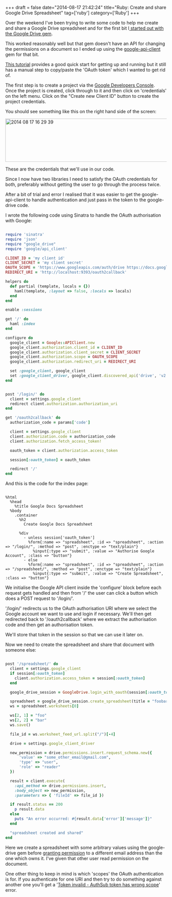+++
draft = false
date="2014-08-17 21:42:24"
title="Ruby: Create and share Google Drive Spreadsheet"
tag=['ruby']
category=['Ruby']
+++

<p>Over the weekend I've been trying to write some code to help me create and share a Google Drive spreadsheet and for the first bit I<a href="http://www.markhneedham.com/blog/2014/08/17/ruby-google-drive-errorbadauthentication-googledriveauthenticationerror-infoinvalidsecondfactor/"> started out with the Google Drive gem</a>.</p>


<p>This worked reasonably well but that gem doesn't have an API for changing the permissions on a document so I ended up using the <a href="https://github.com/google/google-api-ruby-client">google-api-client</a> gem for that bit.</p>


<p><a href="https://developers.google.com/drive/web/quickstart/quickstart-ruby">This tutorial</a> provides a good quick start for getting up and running but it still has a manual step to copy/paste the 'OAuth token' which I wanted to get rid of.</p>


<p>The first step is to create a project via the <a href="https://console.developers.google.com/project">Google Developers Console</a>. Once the project is created, click through to it and then click on 'credentials' on the left menu. Click on the "Create new Client ID" button to create the project credentials.</p>


<p>You should see something like this on the right hand side of the screen:</p>


<div>
<img src="{{<siteurl>}}/uploads/2014/08/2014-08-17_16-29-39.png" alt="2014 08 17 16 29 39" title="2014-08-17_16-29-39.png" border="0" width="600" height="135" />
</div>

<p>These are the credentials that we'll use in our code.</p>


<p>Since I now have two libraries I need to satisfy the OAuth credentials for both, preferably without getting the user to go through the process twice.</p>
 

<p>After a bit of trial and error I realised that it was easier to get the google-api-client to handle authentication and just pass in the token to the google-drive code.</p>


<p>I wrote the following code using Sinatra to handle the OAuth authorisation with Google:</p>



~~~ruby

require 'sinatra'
require 'json'
require "google_drive"
require 'google/api_client'

CLIENT_ID = 'my client id'
CLIENT_SECRET = 'my client secret'
OAUTH_SCOPE = 'https://www.googleapis.com/auth/drive https://docs.google.com/feeds/ https://docs.googleusercontent.com/ https://spreadsheets.google.com/feeds/'
REDIRECT_URI = 'http://localhost:9393/oauth2callback'

helpers do
  def partial (template, locals = {})
    haml(template, :layout => false, :locals => locals)
  end
end

enable :sessions

get '/' do
  haml :index
end

configure do
  google_client = Google::APIClient.new
  google_client.authorization.client_id = CLIENT_ID
  google_client.authorization.client_secret = CLIENT_SECRET
  google_client.authorization.scope = OAUTH_SCOPE
  google_client.authorization.redirect_uri = REDIRECT_URI

  set :google_client, google_client
  set :google_client_driver, google_client.discovered_api('drive', 'v2')
end


post '/login/' do
  client = settings.google_client
  redirect client.authorization.authorization_uri
end

get '/oauth2callback' do
  authorization_code = params['code']

  client = settings.google_client
  client.authorization.code = authorization_code
  client.authorization.fetch_access_token!

  oauth_token = client.authorization.access_token

  session[:oauth_token] = oauth_token

  redirect '/'
end
~~~

<p>And this is the code for the index page:</p>



~~~haml

%html
  %head
    %title Google Docs Spreadsheet
  %body
    .container
      %h2
        Create Google Docs Spreadsheet

      %div
        - unless session['oauth_token']
          %form{:name => "spreadsheet", :id => "spreadsheet", :action => "/login/", :method => "post", :enctype => "text/plain"}
            %input{:type => "submit", :value => "Authorise Google Account", :class => "button"}
        - else
          %form{:name => "spreadsheet", :id => "spreadsheet", :action => "/spreadsheet/", :method => "post", :enctype => "text/plain"}
            %input{:type => "submit", :value => "Create Spreadsheet", :class => "button"}

~~~

<p>We initialise the Google API client inside the 'configure' block before each request gets handled and then from '/' the user can click a button which does a POST request to '/login/'.</p>


<p>'/login/' redirects us to the OAuth authorisation URI where we select the Google account we want to use and login if necessary. We'll then get redirected back to '/oauth2callback' where we extract the authorisation code and then get an authorisation token.</p>


<p>We'll store that token in the session so that we can use it later on.</p>


<p>Now we need to create the spreadsheet and share that document with someone else:</p>



~~~ruby

post '/spreadsheet/' do
  client = settings.google_client
  if session[:oauth_token]
    client.authorization.access_token = session[:oauth_token]
  end

  google_drive_session = GoogleDrive.login_with_oauth(session[:oauth_token])

  spreadsheet = google_drive_session.create_spreadsheet(title = "foobar")
  ws = spreadsheet.worksheets[0]

  ws[2, 1] = "foo"
  ws[2, 2] = "bar"
  ws.save()

  file_id = ws.worksheet_feed_url.split("/")[-4]

  drive = settings.google_client_driver

  new_permission = drive.permissions.insert.request_schema.new({
      'value' => "some_other_email@gmail.com",
      'type' => "user",
      'role' => "reader"
  })

  result = client.execute(
    :api_method => drive.permissions.insert,
    :body_object => new_permission,
    :parameters => { 'fileId' => file_id })

  if result.status == 200
    p result.data
  else
    puts "An error occurred: #{result.data['error']['message']}"
  end

  "spreadsheet created and shared"
end
~~~

<p>Here we create a spreadsheet with some arbitrary values using the google-drive gem before <a href="https://developers.google.com/drive/v2/reference/permissions/insert">granting permission</a> to a different email address than the one which owns it. I've given that other user read permission on the document.</p>


<p>One other thing to keep in mind is which 'scopes' the OAuth authentication is for. If you authenticate for one URI and then try to do something against another one you'll get a '<a href="http://geoffmcqueen.com/2010/03/14/token-invalid-authsub-token-has-wrong-scope-oauth-google-problem/">Token invalid - AuthSub token has wrong scope</a>' error.</p>

